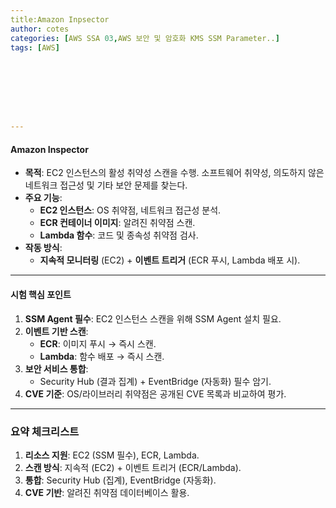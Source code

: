 ```yaml
---
title:Amazon Inpsector
author: cotes   
categories: [AWS SSA 03,AWS 보안 및 암호화 KMS SSM Parameter..]
tags: [AWS]








---
```


#### **Amazon Inspector**

- **목적**: EC2 인스턴스의 활성 취약성 스캔을 수행. 소프트웨어 취약성, 의도하지 않은 네트워크 접근성 및 기타 보안 문제를 찾는다.
- **주요 기능**:
  - **EC2 인스턴스**: OS 취약점, 네트워크 접근성 분석.
  - **ECR 컨테이너 이미지**: 알려진 취약점 스캔.
  - **Lambda 함수**: 코드 및 종속성 취약점 검사.
- **작동 방식**:
  - **지속적 모니터링** (EC2) + **이벤트 트리거** (ECR 푸시, Lambda 배포 시).

------

#### **시험 핵심 포인트**

1. **SSM Agent 필수**: EC2 인스턴스 스캔을 위해 SSM Agent 설치 필요.
2. **이벤트 기반 스캔**:
   - **ECR**: 이미지 푸시 → 즉시 스캔.
   - **Lambda**: 함수 배포 → 즉시 스캔.
3. **보안 서비스 통합**:
   - Security Hub (결과 집계) + EventBridge (자동화) 필수 암기.
4. **CVE 기준**: OS/라이브러리 취약점은 공개된 CVE 목록과 비교하여 평가.

------

### **요약 체크리스트**

1. **리소스 지원**: EC2 (SSM 필수), ECR, Lambda.
2. **스캔 방식**: 지속적 (EC2) + 이벤트 트리거 (ECR/Lambda).
3. **통합**: Security Hub (집계), EventBridge (자동화).
4. **CVE 기반**: 알려진 취약점 데이터베이스 활용.
